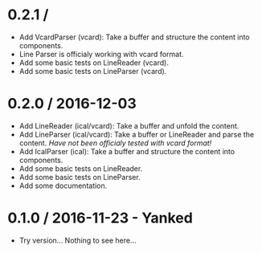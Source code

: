 0.2.1 /
=================

* Add VcardParser (vcard): Take a buffer and structure the content into components.
* Line Parser is officialy working with vcard format.
* Add some basic tests on LineReader (vcard).
* Add some basic tests on LineParser (vcard).

0.2.0 / 2016-12-03
=================

* Add LineReader (ical/vcard): Take a buffer and unfold the content.
* Add LineParser (ical/vcard): Take a buffer or LineReader and parse the content. *Have not been officialy tested with vcard format!*
* Add IcalParser (ical): Take a buffer and structure the content into components.
* Add some basic tests on LineReader.
* Add some basic tests on LineParser.
* Add some documentation.


0.1.0 / 2016-11-23 - Yanked
=================

* Try version... Nothing to see here...
